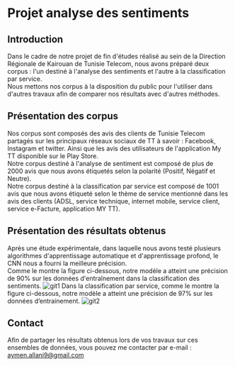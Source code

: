 # Projet analyse des sentiments
## Introduction
Dans le cadre de notre projet de fin d'études réalisé au sein de la Direction Régionale de Kairouan de Tunisie Telecom, nous avons préparé deux corpus : l'un destiné à l'analyse des sentiments et l'autre à la classification par service.  
Nous mettons nos corpus à la disposition du public pour l'utiliser dans d'autres travaux afin de comparer nos résultats avec d'autres méthodes.
## Présentation des corpus
Nos corpus sont composés des avis des clients de Tunisie Telecom partagés sur les principaux réseaux sociaux de TT à savoir : Facebook, Instagram et twitter. Ainsi que les avis des utilisateurs de l'application My TT disponible sur le Play Store.  
Notre corpus destiné à l'analyse de sentiment est composé de plus de 2000 avis que nous avons étiquetés selon la polarité (Positif, Négatif et Neutre).  
Notre corpus destiné à la classification par service est composé de 1001 avis que nous avons étiqueté selon le thème de service mentionné dans les avis des clients (ADSL, service technique, internet mobile, service client, service e-Facture, application MY TT).
## Présentation des résultats obtenus
Après une étude expérimentale, dans laquelle nous avons testé plusieurs algorithmes d'apprentissage automatique et d'apprentissage profond, le CNN nous a fourni la meilleure précision.  
Comme le montre la figure ci-dessous, notre modèle a atteint une précision de 90% sur les données d'entraînement dans la classification des sentiments.
![git1](https://user-images.githubusercontent.com/85906009/122033094-1f775680-cdc8-11eb-87e1-0491762cd242.png)
Dans la classification par service, comme le montre la figure ci-dessous, notre modèle a atteint une précision de 97% sur les données d’entrainement.
![git2](https://user-images.githubusercontent.com/85906009/122033143-2b631880-cdc8-11eb-97d6-59da930aff6d.png)
## Contact
Afin de partager les résultats obtenus lors de vos travaux sur ces ensembles de données, vous pouvez me contacter par e-mail : aymen.allani9@gmail.com
